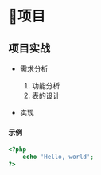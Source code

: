 # 项目

## 项目实战

* 需求分析
    1. 功能分析
    2. 表的设计

* 实现

#### 示例
```php
<?php
    echo 'Hello, world';
?>
```